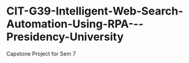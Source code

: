 # CIT-G39-Intelligent-Web-Search-Automation-Using-RPA---Presidency-University
Capstone Project for Sem 7
